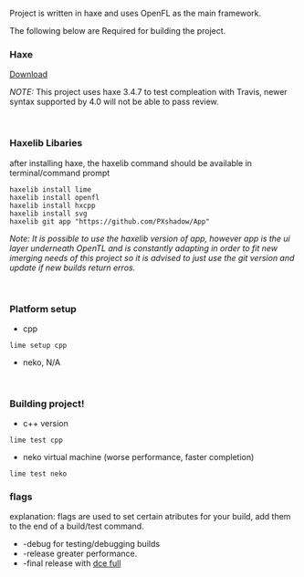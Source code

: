 Project is written in haxe and uses OpenFL as the main framework.

The following below are Required for building the project.

### Haxe ###
[Download](https://haxe.org/download/) 

*NOTE:* This project uses haxe 3.4.7 to test compleation with Travis, newer syntax supported by 4.0 will not be able to pass review.

<br>

### Haxelib Libaries ###
after installing haxe, the haxelib command should be available in terminal/command prompt

``` SH
haxelib install lime
haxelib install openfl
haxelib install hxcpp
haxelib install svg
haxelib git app "https://github.com/PXshadow/App"
```

*Note: It is possible to use the haxelib version of app, however app is the ui layer underneath OpenTL and is constantly adapting in order to fit new imerging needs of this project so it is advised to just use the git version and update if new builds return erros.*

<br>

### Platform setup ###
* cpp
``` SH
lime setup cpp
```
* neko, N/A

<br>

### **Building project!** ###

* c++ version
``` SH
lime test cpp
```
* neko virtual machine (worse performance, faster completion)
``` SH
lime test neko
```

### flags ###
explanation: flags are used to set certain atributes for your build, add them to the end of a build/test command.

* -debug for testing/debugging builds
* -release greater performance.
* -final release with [dce full](https://haxe.org/manual/cr-dce.html)


